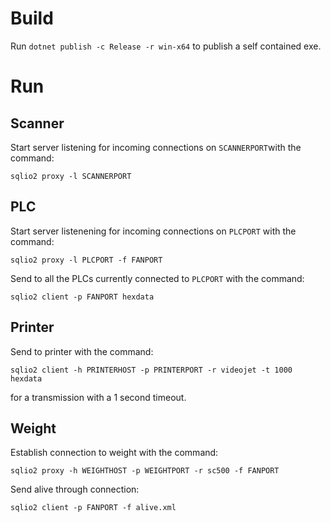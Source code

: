 # Build
Run `dotnet publish -c Release -r win-x64` to publish a self contained exe.

# Run
## Scanner
Start server listening for incoming connections on `SCANNERPORT`with the command:
```
sqlio2 proxy -l SCANNERPORT
```

## PLC
Start server listenening for incoming connections on `PLCPORT` with the command:
```
sqlio2 proxy -l PLCPORT -f FANPORT
```
Send to all the PLCs currently connected to `PLCPORT` with the command:
```
sqlio2 client -p FANPORT hexdata
```

## Printer
Send to printer with the command:
```
sqlio2 client -h PRINTERHOST -p PRINTERPORT -r videojet -t 1000 hexdata
```
for a transmission with a 1 second timeout.

## Weight
Establish connection to weight with the command:
```
sqlio2 proxy -h WEIGHTHOST -p WEIGHTPORT -r sc500 -f FANPORT
```
Send alive through connection:
```
sqlio2 client -p FANPORT -f alive.xml
```